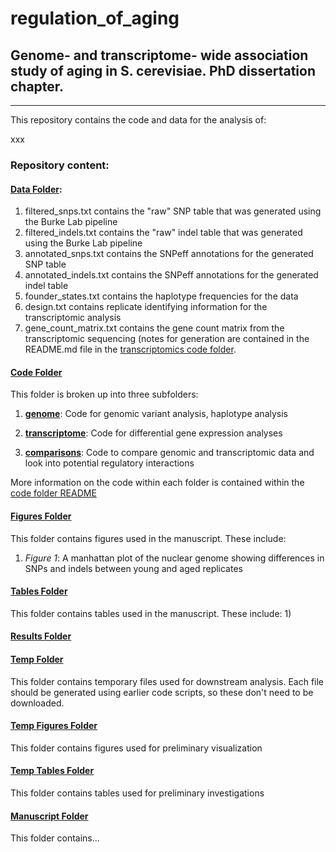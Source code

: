 # regulation_of_aging

## Genome- and transcriptome- wide association study of aging in S. cerevisiae. PhD dissertation chapter.
---------------------------------------------------------------------------------------------------------------------------------------

This repository contains the code and data for the analysis of: 

xxx

### Repository content: 

#### [Data Folder](/data): 
1) filtered_snps.txt contains the "raw" SNP table that was generated using the Burke Lab pipeline
2) filtered_indels.txt contains the "raw" indel table that was generated using the Burke Lab pipeline
3) annotated_snps.txt contains the SNPeff annotations for the generated SNP table
4) annotated_indels.txt contains the SNPeff annotations for the generated indel table
5) founder_states.txt contains the haplotype frequencies for the data
6) design.txt contains replicate identifying information for the transcriptomic analysis
7) gene_count_matrix.txt contains the gene count matrix from the transcriptomic sequencing (notes for generation are contained in the README.md file in the [transcriptomics code folder](/code/transcriptome).


#### [Code Folder](/code)
 This folder is broken up into three subfolders: 
 
1) [**genome**](/code/genome): Code for genomic variant analysis, haplotype analysis
 
2)  [**transcriptome**](/code/transcriptome): Code for differential gene expression analyses
 
3) [**comparisons**](/code/comparisons): Code to compare genomic and transcriptomic data and look into potential regulatory interactions
 
More information on the code within each folder is contained within the [code folder README](/code/README.md)

#### [Figures Folder](/figures)

This folder contains figures used in the manuscript. These include: 
1) _Figure 1_: A manhattan plot of the nuclear genome showing differences in SNPs and indels between young and aged replicates

#### [Tables Folder](/tables)

This folder contains tables used in the manuscript. These include: 
1) 

#### [Results Folder](/results)

#### [Temp Folder](/temp)

This folder contains temporary files used for downstream analysis.  Each file should be generated using earlier code scripts, so these don't need to be downloaded.
 
 #### [Temp Figures Folder](/temp_figures)
 
 This folder contains figures used for preliminary visualization
 
  #### [Temp Tables Folder](/temp_tables)
  
  This folder contains tables used for preliminary investigations
  
  #### [Manuscript Folder](/manuscript)
  
  This folder contains...
 

